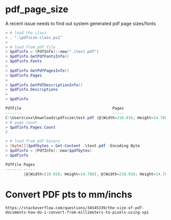 # pdf_page_size

A recent issue needs to find out system generated pdf page sizes/fonts

```powershell
> # load the class
> . ".\pdfsize.class.ps1"
>
> # load from pdf file
> $pdfinfo = [PdfInfo]::new(".\test.pdf")
> $pdfinfo.GetPdfFontsInfo()
> $pdfinfo.Fonts
>
> $pdfinfo.GetPdfPagesInfo()
> $pdfinfo.Pages
>
> $pdfinfo.GetPdfDescriptionInfo()
> $pdfinfo.Descriptions
>
> $pdfinfo

PdfFile                                        Pages
-------                                        -----
C:\Users\xxx\Downloads\pdfsize\test.pdf {@{Width=210.016; Height=14.788}, @{Width=210.016; Height=14.788}}
> # page count
> $pdfinfo.Pages.Count
2

> # load from pdf binary
> [byte[]]$pdfbytes = Get-Content .\test.pdf -Encoding Byte
> $pdfinfo = [PdfInfo]::new($pdfbytes)
> $pdfinfo

PdfFile Pages
------- -----
        {@{Width=210.016; Height=14.788}, @{Width=210.016; Height=14.788}}
```

# Convert PDF pts to mm/inchs

`https://stackoverflow.com/questions/34545339/the-size-of-pdf-documents-how-do-i-convert-from-millimeters-to-pixels-using-spi`
